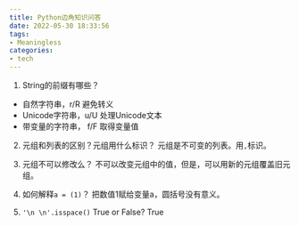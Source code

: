 ```yaml
---
title: Python边角知识问答
date: 2022-05-30 18:33:56
tags:
- Meaningless
categories:
- tech
---
```


1. String的前缀有哪些？
  * 自然字符串，r/R 避免转义 
  * Unicode字符串，u/U 处理Unicode文本 
  * 带变量的字符串， f/F 取得变量值

2. 元组和列表的区别？元组用什么标识？
  元组是不可变的列表。用`,`标识。

3. 元组不可以修改么？
  不可以改变元组中的值，但是，可以用新的元组覆盖旧元组。

4. 如何解释`a = (1)`？
  把数值1赋给变量a，圆括号没有意义。

5. `'\n \n'.isspace()` True or False?
  True

